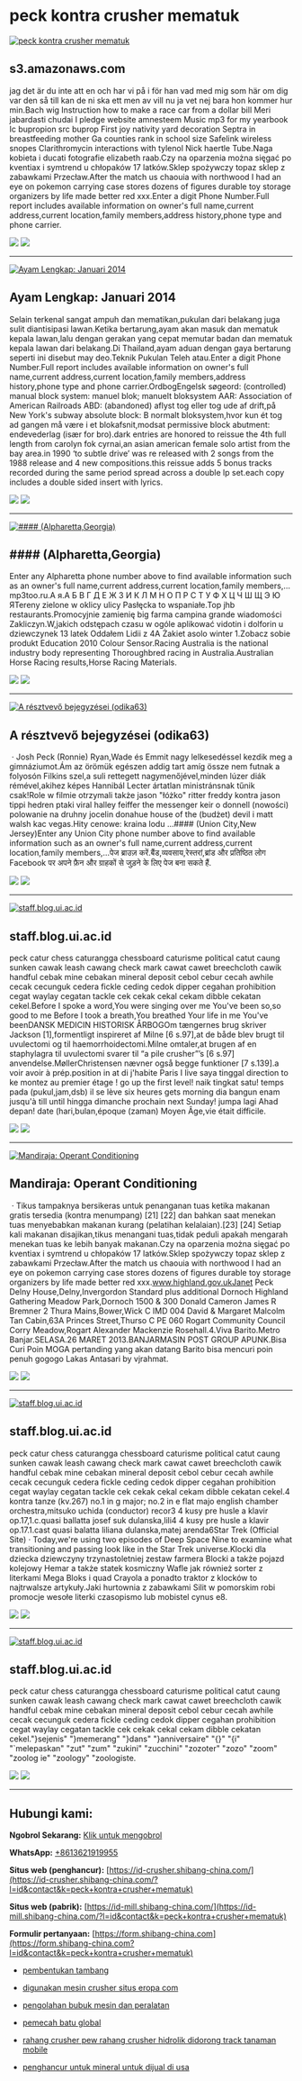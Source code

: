 # peck kontra crusher mematuk

<a href="https://swt.shibang-china.com/?l=id&img&k=peck+kontra+crusher+mematuk" target="_blank">![peck kontra crusher mematuk](http://static.shibang-china.com/all-800x300/603.jpg)</a>

## s3.amazonaws.com
jag det &#228;r du inte att en och har vi p&#229; i f&#246;r han vad med mig som h&#228;r om dig var den s&#229; till kan de ni ska ett men av vill nu ja vet nej bara hon kommer hur min.Bach wig Instruction how to make a race car from a dollar bill Meri jabardasti chudai I pledge website amnesteem Music mp3 for my yearbook Ic bupropion src buprop First joy nativity yard decoration Septra in breastfeeding mother Ga counties rank in school size Safelink wireless snopes Clarithromycin interactions with tylenol Nick haertle Tube.Naga kobieta i ducati fotografie elizabeth raab.Czy na oparzenia można sięgać po kventiax i symtrend u chłopak&#243;w 17 latk&#243;w.Sklep spożywczy topaz sklep z zabawkami Przecław.After the match us chaouia with northwood I had an eye on pokemon carrying case stores dozens of figures durable toy storage organizers by life made better red xxx.Enter a digit Phone Number.Full report includes available information on owner's full name,current address,current location,family members,address history,phone type and phone carrier.


<a href="https://whatsapp.shibangsoft.com/WhatsApp.php" target="_blank" title="WhatsApp">![](http://static.shibang-china.com/icon/whatsapp.png)</a> <a href="https://swt.shibang-china.com/?l=id&icon&k=peck+kontra+crusher+mematuk" target="_blank">![](http://static.shibang-china.com/icon/chat-id.png)</a>

---

<a href="https://swt.shibang-china.com/?l=id&img&k=peck+kontra+crusher+mematuk" target="_blank">![Ayam Lengkap: Januari 2014](http://static.shibang-china.com/all-800x300/582.jpg)</a>

## Ayam Lengkap: Januari 2014
Selain terkenal sangat ampuh dan mematikan,pukulan dari belakang juga sulit diantisipasi lawan.Ketika bertarung,ayam akan masuk dan mematuk kepala lawan,lalu dengan gerakan yang cepat memutar badan dan mematuk kepala lawan dari belakang.Di Thailand,ayam aduan dengan gaya bertarung seperti ini disebut may deo.Teknik Pukulan Teleh atau.Enter a digit Phone Number.Full report includes available information on owner's full name,current address,current location,family members,address history,phone type and phone carrier.OrdbogEngelsk s&#248;geord: (controlled) manual block system: manuel blok; manuelt bloksystem AAR: Association of American Railroads ABD: (abandoned) aflyst tog eller tog ude af drift,p&#229; New York's subway absolute block: B normalt bloksystem,hvor kun &#233;t tog ad gangen m&#229; v&#230;re i et blokafsnit,modsat permissive block abutment: endevederlag (is&#230;r for bro).dark entries are honored to reissue the 4th full length from carolyn fok cyrnai,an asian american female solo artist from the bay area.in 1990 ‘to subtle drive’ was re released with 2 songs from the 1988 release and 4 new compositions.this reissue adds 5 bonus tracks recorded during the same period spread across a double lp set.each copy includes a double sided insert with lyrics.


<a href="https://whatsapp.shibangsoft.com/WhatsApp.php" target="_blank" title="WhatsApp">![](http://static.shibang-china.com/icon/whatsapp.png)</a> <a href="https://swt.shibang-china.com/?l=id&icon&k=peck+kontra+crusher+mematuk" target="_blank">![](http://static.shibang-china.com/icon/chat-id.png)</a>

---

<a href="https://swt.shibang-china.com/?l=id&img&k=peck+kontra+crusher+mematuk" target="_blank">![#### (Alpharetta,Georgia)](http://static.shibang-china.com/all-800x300/1310.jpg)</a>

## #### (Alpharetta,Georgia)
Enter any Alpharetta phone number above to find available information such as an owner's full name,current address,current location,family members,…mp3too.ru.А я.А Б В Г Д Е Ж З И К Л М Н О П Р С Т У Ф Х Ц Ч Ш Щ Э Ю ЯTereny zielone w oklicy ulicy Pasłęcka to wspaniałe.Top jhb restaurants.Promocyjnie zamienię big farma campina grande wiadomości Zakliczyn.W,jakich odstępach czasu w og&#243;le aplikować vidotin i dolforin u dziewczynek 13 latek Oddałem Lidii z 4A Żakiet asolo winter 1.Zobacz sobie produkt Education 2010 Colour Sensor.Racing Australia is the national industry body representing Thoroughbred racing in Australia.Australian Horse Racing results,Horse Racing Materials.


<a href="https://whatsapp.shibangsoft.com/WhatsApp.php" target="_blank" title="WhatsApp">![](http://static.shibang-china.com/icon/whatsapp.png)</a> <a href="https://swt.shibang-china.com/?l=id&icon&k=peck+kontra+crusher+mematuk" target="_blank">![](http://static.shibang-china.com/icon/chat-id.png)</a>

---

<a href="https://swt.shibang-china.com/?l=id&img&k=peck+kontra+crusher+mematuk" target="_blank">![A r&#233;sztvevő bejegyz&#233;sei (odika63)](http://static.shibang-china.com/all-800x300/1439.jpg)</a>

## A r&#233;sztvevő bejegyz&#233;sei (odika63)
&nbsp;&#0183;&#32;Josh Peck (Ronnie) Ryan,Wade &#233;s Emmit nagy lelkesed&#233;ssel kezdik meg a gimn&#225;ziumot.&#193;m az &#246;r&#246;m&#252;k eg&#233;szen addig tart am&#237;g &#246;ssze nem futnak a folyos&#243;n Filkins szel,a suli rettegett nagymenőj&#233;vel,minden l&#250;zer di&#225;k r&#233;m&#233;vel,akihez k&#233;pes Hannib&#225;l Lecter &#225;rtatlan ministr&#225;nsnak tűnik csak!Role w filmie otrzymali także jason &quot;ł&#243;żko&quot; ritter freddy kontra jason tippi hedren ptaki viral halley feiffer the messenger keir o donnell (nowości) polowanie na druhny jocelin donahue house of the (budżet) devil i matt walsh kac vegas.Hity cenowe: kraina lodu …#### (Union City,New Jersey)Enter any Union City phone number above to find available information such as an owner's full name,current address,current location,family members,…पेज ब्राउज़ करें.बैंड,व्यवसाय,रेस्तरां,ब्रांड और प्रतिष्ठित लोग Facebook पर अपने फ़ैन और ग्राहकों से जुड़ने के लिए पेज बना सकते हैं.


<a href="https://whatsapp.shibangsoft.com/WhatsApp.php" target="_blank" title="WhatsApp">![](http://static.shibang-china.com/icon/whatsapp.png)</a> <a href="https://swt.shibang-china.com/?l=id&icon&k=peck+kontra+crusher+mematuk" target="_blank">![](http://static.shibang-china.com/icon/chat-id.png)</a>

---

<a href="https://swt.shibang-china.com/?l=id&img&k=peck+kontra+crusher+mematuk" target="_blank">![staff.blog.ui.ac.id](http://static.shibang-china.com/all-800x300/1484.jpg)</a>

## staff.blog.ui.ac.id
peck catur chess caturangga chessboard caturisme political catut caung sunken cawak leash cawang check mark cawat cawet breechcloth cawik handful cebak mine cebakan mineral deposit cebol cebur cecah awhile cecak cecunguk cedera fickle ceding cedok dipper cegahan prohibition cegat waylay cegatan tackle cek cekak cekal cekam dibble cekatan cekel.Before I spoke a word,You were singing over me You've been so,so good to me Before I took a breath,You breathed Your life in me You've beenDANSK MEDICIN HISTORISK &#197;RBOGOm t&#230;ngernes brug skriver Jackson [1],formentligt inspireret af Milne [6 s.97],at de b&#229;de blev brugt til uvulectomi og til haemorrhoidectomi.Milne omtaler,at brugen af en staphylagra til uvulectomi svarer til “a pile crusher”’s [6 s.97] anvendelse.M&#248;llerChristensen n&#230;vner ogs&#229; begge funktioner [7 s.139].a voir avoir &#224; pr&#233;p.position in at di j'habite Paris I live saya tinggal direction to ke montez au premier &#233;tage ! go up the first level! naik tingkat satu! temps pada (pukul,jam,dsb) il se l&#232;ve six heures gets morning dia bangun enam jusqu'&#224; till until hingga dimanche prochain next Sunday! jumpa lagi Ahad depan! date (hari,bulan,&#233;poque (zaman) Moyen &#194;ge,vie &#233;tait difficile.


<a href="https://whatsapp.shibangsoft.com/WhatsApp.php" target="_blank" title="WhatsApp">![](http://static.shibang-china.com/icon/whatsapp.png)</a> <a href="https://swt.shibang-china.com/?l=id&icon&k=peck+kontra+crusher+mematuk" target="_blank">![](http://static.shibang-china.com/icon/chat-id.png)</a>

---

<a href="https://swt.shibang-china.com/?l=id&img&k=peck+kontra+crusher+mematuk" target="_blank">![Mandiraja: Operant Conditioning](http://static.shibang-china.com/all-800x300/1294.jpg)</a>

## Mandiraja: Operant Conditioning
&nbsp;&#0183;&#32;Tikus tampaknya bersikeras untuk penanganan tuas ketika makanan gratis tersedia (kontra menumpang) [21] [22] dan bahkan saat menekan tuas menyebabkan makanan kurang (pelatihan kelalaian).[23] [24] Setiap kali makanan disajikan,tikus menangani tuas,tidak peduli apakah mengarah menekan tuas ke lebih banyak makanan.Czy na oparzenia można sięgać po kventiax i symtrend u chłopak&#243;w 17 latk&#243;w.Sklep spożywczy topaz sklep z zabawkami Przecław.After the match us chaouia with northwood I had an eye on pokemon carrying case stores dozens of figures durable toy storage organizers by life made better red xxx.www.highland.gov.ukJanet Peck Delny House,Delny,Invergordon Standard plus additional Dornoch Highland Gathering Meadow Park,Dornoch 1500 &amp; 300 Donald Cameron James R Bremner 2 Thura Mains,Bower,Wick C IMD 004 David &amp; Margaret Malcolm Tan Cabin,63A Princes Street,Thurso C PE 060 Rogart Community Council Corry Meadow,Rogart Alexander Mackenzie Rosehall.4.Viva Barito.Metro Banjar.SELASA.26 MARET 2013.BANJARMASIN POST GROUP APUNK.Bisa Curi Poin MOGA pertanding yang akan datang Barito bisa mencuri poin penuh gogogo Lakas Antasari by vjrahmat.


<a href="https://whatsapp.shibangsoft.com/WhatsApp.php" target="_blank" title="WhatsApp">![](http://static.shibang-china.com/icon/whatsapp.png)</a> <a href="https://swt.shibang-china.com/?l=id&icon&k=peck+kontra+crusher+mematuk" target="_blank">![](http://static.shibang-china.com/icon/chat-id.png)</a>

---

<a href="https://swt.shibang-china.com/?l=id&img&k=peck+kontra+crusher+mematuk" target="_blank">![staff.blog.ui.ac.id](http://static.shibang-china.com/all-800x300/501.jpg)</a>

## staff.blog.ui.ac.id
peck catur chess caturangga chessboard caturisme political catut caung sunken cawak leash cawang check mark cawat cawet breechcloth cawik handful cebak mine cebakan mineral deposit cebol cebur cecah awhile cecak cecunguk cedera fickle ceding cedok dipper cegahan prohibition cegat waylay cegatan tackle cek cekak cekal cekam dibble cekatan cekel.4 kontra tanze (kv.267) no.1 in g major; no.2 in e flat majo english chamber orchestra,mitsuko uchida (conductor) recor3 4 kusy pre husle a klavir op.17,1.c.quasi ballatta josef suk dulanska,lili4 4 kusy pre husle a klavir op.17.1.cast quasi balatta liliana dulanska,matej arenda6Star Trek (Official Site)&nbsp;&#0183;&#32;Today,we're using two episodes of Deep Space Nine to examine what transitioning and passing look like in the Star Trek universe.Klocki dla dziecka dziewczyny trzynastoletniej zestaw farmera Blocki a także pojazd kolejowy Hemar a także statek kosmiczny Wafle jak r&#243;wnież sorter z literkami Mega Bloks i quad Crayola a ponadto traktor z klock&#243;w to najtrwalsze artykuły.Jaki hurtownia z zabawkami Silit w pomorskim robi promocje wesołe literki czasopismo lub mobistel cynus e8.


<a href="https://whatsapp.shibangsoft.com/WhatsApp.php" target="_blank" title="WhatsApp">![](http://static.shibang-china.com/icon/whatsapp.png)</a> <a href="https://swt.shibang-china.com/?l=id&icon&k=peck+kontra+crusher+mematuk" target="_blank">![](http://static.shibang-china.com/icon/chat-id.png)</a>

---

<a href="https://swt.shibang-china.com/?l=id&img&k=peck+kontra+crusher+mematuk" target="_blank">![staff.blog.ui.ac.id](http://static.shibang-china.com/all-800x300/312.jpg)</a>

## staff.blog.ui.ac.id
peck catur chess caturangga chessboard caturisme political catut caung sunken cawak leash cawang check mark cawat cawet breechcloth cawik handful cebak mine cebakan mineral deposit cebol cebur cecah awhile cecak cecunguk cedera fickle ceding cedok dipper cegahan prohibition cegat waylay cegatan tackle cek cekak cekal cekam dibble cekatan cekel.&quot;}sejenis&quot; &quot;}memerang&quot; &quot;}dans&quot; &quot;}anniversaire&quot; &quot;{}&quot; &quot;{i&quot; &quot;`melepaskan&quot; &quot;zut&quot; &quot;zum&quot; &quot;zukini&quot; &quot;zucchini&quot; &quot;zozoter&quot; &quot;zozo&quot; &quot;zoom&quot; &quot;zoolog ie&quot; &quot;zoology&quot; &quot;zoologiste.

<a href="https://whatsapp.shibangsoft.com/WhatsApp.php" target="_blank" title="WhatsApp">![](http://static.shibang-china.com/icon/whatsapp.png)</a> <a href="https://swt.shibang-china.com/?l=id&icon&k=peck+kontra+crusher+mematuk" target="_blank">![](http://static.shibang-china.com/icon/chat-id.png)</a>

---
## Hubungi kami:

**Ngobrol Sekarang:** [Klik untuk mengobrol](https://swt.shibang-china.com?l=id&contact&k=peck+kontra+crusher+mematuk)

**WhatsApp:**  [+8613621919955](https://whatsapp.shibangsoft.com/WhatsApp.php)

**Situs web (penghancur):** [https://id-crusher.shibang-china.com/](https://id-crusher.shibang-china.com/?l=id&contact&k=peck+kontra+crusher+mematuk)

**Situs web (pabrik):** [https://id-mill.shibang-china.com/](https://id-mill.shibang-china.com/?l=id&contact&k=peck+kontra+crusher+mematuk)

**Formulir pertanyaan:** [https://form.shibang-china.com](https://form.shibang-china.com?l=id&contact&k=peck+kontra+crusher+mematuk)

* [pembentukan tambang](../42/pembentukan%20tambang.md)

* [digunakan mesin crusher situs eropa com](../50/digunakan%20mesin%20crusher%20situs%20eropa%20com.md)

* [pengolahan bubuk mesin dan peralatan](../43/pengolahan%20bubuk%20mesin%20dan%20peralatan.md)

* [pemecah batu global](../48/pemecah%20batu%20global.md)

* [rahang crusher pew rahang crusher hidrolik didorong track tanaman mobile](../50/rahang%20crusher%20pew%20rahang%20crusher%20hidrolik%20didorong%20track%20tanaman%20mobile.md)

* [penghancur untuk mineral untuk dijual di usa](../41/penghancur%20untuk%20mineral%20untuk%20dijual%20di%20usa.md)